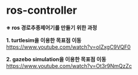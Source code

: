 # ros-controller

**※ ros 경로추종제어기를 만들기 위한 과정**

**1. turtlesim을 이용한 목표점 이동**  
https://www.youtube.com/watch?v=oIZxgC9VQF0  

**2. gazebo simulation을 이용한 목표점 이동**  
https://www.youtube.com/watch?v=Ot3r9NmQzZc
